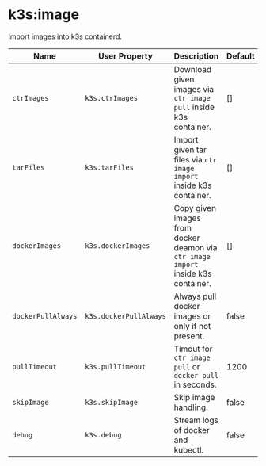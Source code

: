 # k3s:image

Import images into k3s containerd.

| Name | User Property | Description | Default |
| -----| ------------- | ----------- | ------- |
| `ctrImages` | `k3s.ctrImages` | Download given images via `ctr image pull` inside k3s container. | [] |
| `tarFiles` | `k3s.tarFiles` | Import given tar files via `ctr image import` inside k3s container. | [] |
| `dockerImages` | `k3s.dockerImages` | Copy given images from docker deamon via `ctr image import` inside k3s container. | [] |
| `dockerPullAlways` | `k3s.dockerPullAlways` | Always pull docker images or only if not present. | false |
| `pullTimeout` | `k3s.pullTimeout` |  Timout for `ctr image pull` or `docker pull` in seconds. | 1200 |
| `skipImage` | `k3s.skipImage` | Skip image handling. | false |
| `debug` | `k3s.debug` | Stream logs of docker and kubectl. | false |
